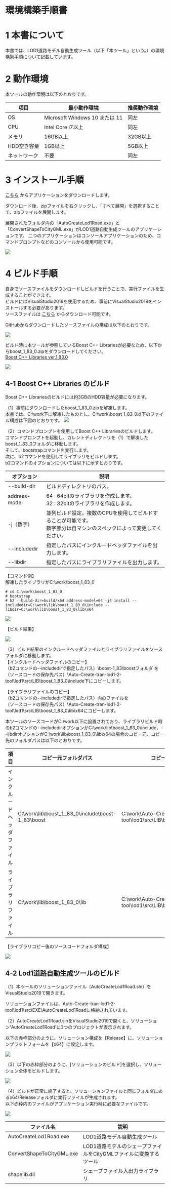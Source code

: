 # 環境構築手順書

# 1 本書について

本書では、LOD1道路モデル自動生成ツール（以下「本ツール」という。）の環境構築手順について記載しています。

# 2 動作環境

本ツールの動作環境は以下のとおりです。

| 項目               | 最小動作環境               | 推奨動作環境                   |
| ------------------ | ------------------------- | ------------------------------ |
| OS                 | Microsoft Windows 10 または 11 | 同左 |
| CPU                | Intel Core i7以上 | 同左 |
| メモリ             | 16GB以上 | 32GB以上 |
| HDD空き容量        | 1GB以上 | 5GB以上 |
| ネットワーク       | 不要 | 同左 |

# 3 インストール手順

[こちら](https://github.com/Project-PLATEAU/Auto-Create-tran-lod1-2-tool/releases)
からアプリケーションをダウンロードします。

ダウンロード後、zipファイルを右クリックし、「すべて展開」を選択することで、zipファイルを展開します。

展開されたフォルダ内の「AutoCreateLod1Road.exe」と「ConvertShapeToCityGML.exe」がLOD1道路自動生成ツールのアプリケーションです。
二つのアプリケーションはコンソールアプリケーションのため、コマンドプロンプトなどのコンソールから使用可能です。

![](../resources/devManLod1/devManLod1_001.png)

# 4 ビルド手順

自身でソースファイルをダウンロードしビルドを行うことで、実行ファイルを生成することができます。\
ビルドにはVisualStudio2019を使用するため、事前にVisualStudio2019をインストールする必要があります。 \
ソースファイルは
[こちら](https://github.com/Project-PLATEAU/Auto-Create-tran-lod1-2-tool)
からダウンロード可能です。

GitHubからダウンロードしたソースファイルの構成は以下のとおりです。

![](../resources/devManLod1/devManLod1_002.png)


ビルド時に本ツールが参照しているBoost C++ Librariesが必要なため、以下からboost_1_83_0.zipをダウンロードしてください。 \
[Boost C++ Libraries ver.1.83.0](https://boostorg.jfrog.io/artifactory/main/release/1.83.0/source/)

![](../resources/devManLod1/devManLod1_003.png)

## 4-1 Boost C++ Libraries のビルド

Boost C++ Librariesのビルドには約3GBのHDD容量が必要になります。

（1）事前にダウンロードしたboost_1_83_0.zipを解凍します。 \
本書では、C:\work下に解凍したものとし、C:\work\boost_1_83_0以下のファイル構成は下図のとおりです。
![](../resources/devManLod1/devManLod1_004.png)


（2）コマンドプロンプトを使用してBoost C++ Librariesのビルドします。 \
コマンドプロンプトを起動し、カレントディレクトリを（1）で解凍したboost_1_83_0フォルダに移動します。 \
そして、bootstrapコマンドを実行します。 \
次に、b2コマンドを使用してライブラリをビルドします。 \
b2コマンドのオプションについては以下に示すとおりです。

| オプション          | 説明                      |
| ------------------ | ------------------------- |
| --build-dir        | ビルドディレクトリのパス。 |
| address-model      | 64 : 64bitのライブラリを作成します。 <br> 32 : 32bitのライブラリを作成します。|
| -j（数字）          | 並列ビルド設定。複数のCPUを使用してビルドすることが可能です。 <br> 数字部分は自マシンのスペックによって変更してください。 |
| --includedir       | 指定したパスにインクルードヘッダファイルを出力します。 |
| --libdir           | 指定したパスにライブラリファイルを出力します。 |

【コマンド例】 \
解凍したライブラリがC:\work\boost_1_83_0

```
# cd C:\work\boost_1_83_0
# bootstrap
# b2 --build-dir=build/x64 address-model=64 -j4 install --includedir=C:\work\lib\boost_1_83_0\include --libdir=C:\work\lib\boost_1_83_0\lib\x64
```

![](../resources/devManLod1/devManLod1_005.png)

【ビルド結果】

![](../resources/devManLod1/devManLod1_006.png)

（3）ビルド結果のインクルードヘッダファイルとライブラリファイルをソースフォルダに移動します。 \
【インクルードヘッダファイルのコピー】 \
（b2コマンドの--includedirで指定したパス）\boost-1_83\boostフォルダ を \
（ソースコードの保存先パス）\Auto-Create-tran-lod1-2-tool\lod1\src\LIB\boost_1_83_0\include下にコピーします。

【ライブラリファイルのコピー】 \
（b2コマンドの--includedirで指定したパス）内のファイルを \
（ソースコードの保存先パス）\Auto-Create-tran-lod1-2-tool\lod1\src\LIB\boost_1_83_0\lib\x64にコピーします。

本ツールのソースコードがC:\work以下に設置されており、ライブラリビルド時のb2コマンドの--includedirオプションがC:\work\lib\boost_1_83_0\include、--libdirオプションがC:\work\lib\boost_1_83_0\lib\x64の場合のコピー元、コピー先のフォルダパスは以下のとおりです。

| 項目                     | コピー元フォルダパス            | コピー先フォルダパス        |
| ------------------------ | ----------------------------- | ------------------------- |
| インクルードヘッダファイル | C:\work\lib\boost_1_83_0\include\boost-1_83\boost | C:\work\Auto-Create-tran-lod1-2-tool\lod1\src\LIB\boost_1_83_0\include\boost |
| ライブラリファイル        | C:\work\lib\boost_1_83_0\lib | C:\work\Auto-Create-tran-lod1-2-tool\lod1\src\LIB\boost_1_83_0\lib |

【ライブラリコピー後のソースコードフォルダ構成】

![](../resources/devManLod1/devManLod1_007.png)

## 4-2 Lod1道路自動生成ツールのビルド

（1）本ツールのソリューションファイル（AutoCreateLod1Road.sln）をVisualStudio2019で開きます。

ソリューションファイルは、Auto-Create-tran-lod1-2-tool\lod1\src\EXE\AutoCreateLod1Roadに格納されています。

（2）AutoCreateLod1Road.slnをVisualStudio2019で開くと、ソリューション'AutoCreateLod1Road'に3つのプロジェクトが表示されます。

以下の赤枠部分のように、ソリューション構成を【Release】に、ソリューションプラットフォームを【x64】に設定します。

![](../resources/devManLod1/devManLod1_008.png)

（3）以下の赤枠部分のように、\[ソリューションのビルド\]を選択し、ソリューション全体をビルドします。

![](../resources/devManLod1/devManLod1_009.png)

（4）ビルドが正常に終了すると、ソリューションファイルと同じフォルダにあるx64\Releaseフォルダに実行ファイルが生成されます。 \
以下赤枠内のファイルがアプリケーション実行時に必要なファイルです。

![](../resources/devManLod1/devManLod1_010.png)

| ファイル名                  | 説明                      |
| -------------------------- | ------------------------- |
| AutoCreateLod1Road.exe     | LOD1道路モデル自動生成ツール |
| ConvertShapeToCityGML.exe  | LOD1道路モデルのシェープファイルをCityGMLファイルに変換するツール|
| shapelib.dll               | シェープファイル入出力ライブラリ |
